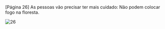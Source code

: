 [Página 26]
As pessoas vão precisar ter mais cuidado:
Não podem colocar fogo na floresta.


![26](./img/page_26-01.jpg)
